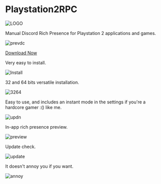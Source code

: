 # Playstation2RPC
![LOGO](http://secret-forest.xyz/githubps2photos/photo%20(3).jpg)

Manual Discord Rich Presence for Playstation 2 applications and games.

![prevdc](http://secret-forest.xyz/githubps2photos/photo%20(8).jpg)

[Download Now](https://github.com/Visual917/PS2RPC/releases)

Very easy to install.

![Install](http://secret-forest.xyz/githubps2photos/photo%20(1).jpg)

32 and 64 bits versatile installation.

![3264](http://secret-forest.xyz/githubps2photos/photo%20(2).jpg)

Easy to use, and includes an instant mode in the settings if you're a hardcore gamer :() like me.

![updn](http://secret-forest.xyz/githubps2photos/photo%20(4).jpg)

In-app rich presence preview.

![preview](http://secret-forest.xyz/githubps2photos/photo%20(5).jpg)

Update check.

![update](http://secret-forest.xyz/githubps2photos/photo%20(6).jpg)

It doesn't annoy you if you want.

![annoy](http://secret-forest.xyz/githubps2photos/photo%20(7).jpg)
